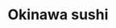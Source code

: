 ---
layout: place
title: "Okinawa sushi"
permalink: /colorado/golden/okinawa-sushi.html
stateAbbr: CO
stateName: Colorado
cityName: Golden
seo:
  name: "Okinawa sushi"
  type: Restaurant
  links: null
description: "Looking for sushi in Golden, Colorado? Check out Okinawa sushi for a delightful Japanese dining experience. Enjoy a variety of sushi and other dishes in a we..."
place_id: ChIJvSTlNPWba4cRpjrZsKfIuHA
photos:
  - name: >-
      places/ChIJvSTlNPWba4cRpjrZsKfIuHA/photos/AeeoHcJ3P2czNs5ueTgzaFZJQt4YJ8AeYEEVUwtFTGV1nTq_pshyuSCkzNa_1tn2VEDupXYO64EN4x8pWELQPIDsCcpONP1EQQ_JxKI5Xyghy_xxlo314Aimegzu_U9k9zuShzV_oVkm1RCgXCblkzeCARzmC7Eb2sPYo9EwnAd8UoGG-UNxKdPfxrC3BcX04bP-X-MRW4OOaaQdKCB1NSEopE7LQ44BHfIIKaEe499kYDSNXTecGBjUgYUeLdlD6pwlOFedJeidrqkboGeMMfq56IiJA8N6_JrESUk1YBBn7ylR25sVmolmuksGP99EuY9G-sv8jZF-uekd-KafWTxS6OxzKiGy76Tx81wsDqLy3Kl5-e7lv6jdr3ehmdkYIC7tPT4l0_Kai69f3_0Nq-49BfiBtqeqXGz7E9NaDZfvf_KQDA
    widthPx: 4032
    heightPx: 3024
    authorAttributions:
      - displayName: Chenshuang Ma
        uri: https://maps.google.com/maps/contrib/104401564692409136602
        photoUri: >-
          https://lh3.googleusercontent.com/a/ACg8ocJWcB-HC_UeaeiDCwva2yCF818xW35LpdTpmDhO-hlWMrWNQg=s100-p-k-no-mo
    flagContentUri: >-
      https://www.google.com/local/imagery/report/?cb_client=maps_api_places.places_api&image_key=!1e10!2sCIHM0ogKEICAgIC4382IUQ&hl=en-US
    googleMapsUri: >-
      https://www.google.com/maps/place//data=!3m4!1e2!3m2!1sCIHM0ogKEICAgIC4382IUQ!2e10!4m2!3m1!1s0x876b9bf534e524bd:0x70b8c8a7b0d93aa6
  - name: >-
      places/ChIJvSTlNPWba4cRpjrZsKfIuHA/photos/AeeoHcInymLIQ2EthrlWjEMsKVcmQ56AdJw_TogZ3Dnjo_38kFlwIbHosP0WeJ2EknNzh4m03d0Gw8xHgRJoSqMnrOTYD_rnVKXaHqQ59qafurTTwHfc6N65ChUzc_6x4_0k8A3qDE7Id-PACx-XzE8Arrx_3vPOs7x-R4l_4jC8Wam0_YI_9OJyVgQEU6zCh2bOND_o74JbtEbMixK1RRUC6fRc563vt8n4rGScs_kCIPPH5VTfUOGjE5di1kDQYk39NWjBmmZOXq4WemkAVx6D7g1cZ8vIu-tieTawFfAlQJLtGw
    widthPx: 1439
    heightPx: 1079
    authorAttributions:
      - displayName: Okinawa sushi
        uri: https://maps.google.com/maps/contrib/105782509685801724546
        photoUri: >-
          https://lh3.googleusercontent.com/a/ACg8ocI2v5ynGdoD3BRv8dnJ58s4tYVdk4cQ8EcdTSJQ0_IDPRJ2sA=s100-p-k-no-mo
    flagContentUri: >-
      https://www.google.com/local/imagery/report/?cb_client=maps_api_places.places_api&image_key=!1e10!2sAF1QipNECveJi1nqi2r68YnfTlSLMTKnPlTJ4AX4hO2r&hl=en-US
    googleMapsUri: >-
      https://www.google.com/maps/place//data=!3m4!1e2!3m2!1sAF1QipNECveJi1nqi2r68YnfTlSLMTKnPlTJ4AX4hO2r!2e10!4m2!3m1!1s0x876b9bf534e524bd:0x70b8c8a7b0d93aa6
  - name: >-
      places/ChIJvSTlNPWba4cRpjrZsKfIuHA/photos/AeeoHcK7DT29_oP-bc14J5Vw7RVuYNqsNkNFLkVZTBdRUd1wv081HEnPotHh6Eu_ntOWT6Vmx6PcccT3o2M-ciZ1unyqFAM7Oct-0ie0C8NTURblst25GKsgtXlPSqgff8Gxq4gGI5EyLXVLPhzuqD6V5WH6zWTK0MlYs-LciswQD1TiuQDzMiN90zaWcype2xmb3YsgkOGyUpPrOLmn9ryOfPgXNmjzVhblBQp8X0yNVoVNjMsxu9He6GwsojwQQtHlZIQuLQ6BiS4TCaliTJa4nIIizUD2HU9OeYrMzSLlgdfUK3OAbLcHtWm6VtCy1OOWTDomaKxtyW9IUagZN05v6PeCsLXSuqaP6ViZi520x6DJgWS9dClEm__SzreWdaQwdMW146UPV2FAppQd3F_HRXTz97IpxqTCZex7fnGwtKQ
    widthPx: 4800
    heightPx: 3600
    authorAttributions:
      - displayName: Tyler Pronesti
        uri: https://maps.google.com/maps/contrib/113730464497895034981
        photoUri: >-
          https://lh3.googleusercontent.com/a/ACg8ocL4fYP62GqEi6hV-g8egvvtbYln_WlQGrwxqgg53s18L9ODPoM=s100-p-k-no-mo
    flagContentUri: >-
      https://www.google.com/local/imagery/report/?cb_client=maps_api_places.places_api&image_key=!1e10!2sCIHM0ogKEICAgIDTkM_EZg&hl=en-US
    googleMapsUri: >-
      https://www.google.com/maps/place//data=!3m4!1e2!3m2!1sCIHM0ogKEICAgIDTkM_EZg!2e10!4m2!3m1!1s0x876b9bf534e524bd:0x70b8c8a7b0d93aa6
  - name: >-
      places/ChIJvSTlNPWba4cRpjrZsKfIuHA/photos/AeeoHcLilMGxEhR5AwLNvOgiAzLvQWfFMh2J1BtfT31MmyooqR6_NVXVtDunH8M5_8HscDcNpr0PujmghLYZfiBKDOIQxTLhc2nALqpxnD0zI8DIW7Vlh05EtXM1Frx_vYzqzf7WBhVNHdRk6TDyigCnBTggIo-1jC9xiMv4-2hnKGkowqQPgxfKvhEoTzFzI-o4TQu4x_VA61PPIUpi3vMbcxq9B9qrqhqo8cYeXLT7pL3-ZisGLgaan2m5lcRQO99si4dO_Z8AccfVVrLAJ-aHuKcxucCdZjFFWQSgmTNlYn7NQuA01HDQi39ZvB7IEuXAIEIerV4L0aSO7MiyuUJIjgNCIAjyaqPAsX8dRLmB1b2x2eIS_qbpE_Td9xQFRyzzAbxZDdLlMUsEljHH7FtS2YjgWeKlho7og-QCG45frbpLJQ
    widthPx: 3000
    heightPx: 4000
    authorAttributions:
      - displayName: Connie
        uri: https://maps.google.com/maps/contrib/104464290114284234269
        photoUri: >-
          https://lh3.googleusercontent.com/a-/ALV-UjXY5COUgOK6FepvrZ6MEIOA2a0-Hc2tMWX__4NTL-I4AAia9ZRU=s100-p-k-no-mo
    flagContentUri: >-
      https://www.google.com/local/imagery/report/?cb_client=maps_api_places.places_api&image_key=!1e10!2sCIHM0ogKEICAgMCIntTfeg&hl=en-US
    googleMapsUri: >-
      https://www.google.com/maps/place//data=!3m4!1e2!3m2!1sCIHM0ogKEICAgMCIntTfeg!2e10!4m2!3m1!1s0x876b9bf534e524bd:0x70b8c8a7b0d93aa6
  - name: >-
      places/ChIJvSTlNPWba4cRpjrZsKfIuHA/photos/AeeoHcJekJtiUohROsUNx6ZdKQOFJ_PQkFzewD-X6-fHCLJQN7FBxLeO2TG3OUKaPCokH-zP31kbkrWr0SvI176gj8TNJVR71Xrqj5VM015iDs-AiQnhq57kftt8k3zbHDIBn9RqjsZWA27Y-DlMv8zXQocwRdCZ5RGzPfo40qewqhi-YqzLOtGYvML5IOR54N5-kkz96eJ-w_51Eu6qv3-Vcg7IxBqts0dCerC-8R0YQrMMUpFoNeZK12PKVdAdBa-KwAjFjMeDUH1cNYozNuXYVYMMI19ABQ7nBWvq8vHS6jYMBGahmwOvXxe2cMvyl9bJ7bYEwCy-9WcsV25VCAqeEuH4wQtJ8dIFufQrlHCMGaICehW-duF5JUoQ0seEaS_lnUMzfOgPXCb56z67hf5fbPz3KwAKFiMViXqS91ag-Op8-g
    widthPx: 3000
    heightPx: 4000
    authorAttributions:
      - displayName: Connie
        uri: https://maps.google.com/maps/contrib/104464290114284234269
        photoUri: >-
          https://lh3.googleusercontent.com/a-/ALV-UjXY5COUgOK6FepvrZ6MEIOA2a0-Hc2tMWX__4NTL-I4AAia9ZRU=s100-p-k-no-mo
    flagContentUri: >-
      https://www.google.com/local/imagery/report/?cb_client=maps_api_places.places_api&image_key=!1e10!2sCIHM0ogKEICAgMCIntTfSg&hl=en-US
    googleMapsUri: >-
      https://www.google.com/maps/place//data=!3m4!1e2!3m2!1sCIHM0ogKEICAgMCIntTfSg!2e10!4m2!3m1!1s0x876b9bf534e524bd:0x70b8c8a7b0d93aa6
  - name: >-
      places/ChIJvSTlNPWba4cRpjrZsKfIuHA/photos/AeeoHcKdkLVpNkwTwGqCMAaruy5fZjHAZrHj3p8ux5j350or7IqRF6ZHRjAyQoyTYRq0urpoxlHTaPr1Kd5IZio3DfG0Zo9JNE8SONc5thY97sgJwRqRbFCL0aBUuI-S9tmP0SPPAR1X3y8Z4O0xyGMchQLeuiAZNV1we2RRj2xZ4GjbLaLaqklIgccx7xb1AjGpi_9sJ2NG6tTTP305oMlUG4wq8_5g9w4wrUxyGIGGjr3hnHNqp5yltSx65jGnOIn0LPPjRIuxH982pzbYl-a6f4Y-A9wHHjn8zI8IPYkwkyIzdi7kYCJMNKeVdKPeZimHJ_-JlRPQKQBRNTUDIBUed892uXye5XXFfjpOCL9OUFdL2vWpMcy5gBUbOOqoUqMxsPz9_uiUjF7_65pKgIcjv_fkDyTI-LaMHa4AHDDGYa13xclX
    widthPx: 3024
    heightPx: 4032
    authorAttributions:
      - displayName: Yusi
        uri: https://maps.google.com/maps/contrib/116680446531147874736
        photoUri: >-
          https://lh3.googleusercontent.com/a-/ALV-UjV8uoy0fZPJTsUuL3h0ZIpihJvRC7ufazApZKXlOiywJ2YxZ2QG=s100-p-k-no-mo
    flagContentUri: >-
      https://www.google.com/local/imagery/report/?cb_client=maps_api_places.places_api&image_key=!1e10!2sCIHM0ogKEICAgICu_ODHggE&hl=en-US
    googleMapsUri: >-
      https://www.google.com/maps/place//data=!3m4!1e2!3m2!1sCIHM0ogKEICAgICu_ODHggE!2e10!4m2!3m1!1s0x876b9bf534e524bd:0x70b8c8a7b0d93aa6
  - name: >-
      places/ChIJvSTlNPWba4cRpjrZsKfIuHA/photos/AeeoHcIeUWlQEjL6wDHApbNW0YH7Jhmh9Ed42RrZAf3YVvSM3wS-WcGQrCxZQwu_lapwtSShHMFhYImK2QHhwx-Ia7tc4CXJwRhnu5T-giSOuTQLI9tlfqu2HWtXg-LPLBb0RcCMIQ6-tlR5l2XHRwSvwelt5iLHhglJav854OKlY81Dg9njqORhDoVJd-TL_vi_ryn42CSW69fkO89en6wNXxcoBDE0wNyVsZiprze6WyuHtKHdm0hM05I5UXohWY82gtyg487avdUs8bv91Ry8XipzPG7kDPz8wRPRfd9SVEBDjWJcGApdxqYg9mQQ7A3RV32zSgICnJ39ZeTGP4_ewN_Tes1m5ktvlHj2uIacG-_STbIEfIw2cbcO3Qh0SrUuvg8D00y9DCEewQKJ2T7dl1Yb1myCBkhBpYhVTWHklHbVKQ
    widthPx: 4080
    heightPx: 3072
    authorAttributions:
      - displayName: Theron Lewis
        uri: https://maps.google.com/maps/contrib/110688449389307874704
        photoUri: >-
          https://lh3.googleusercontent.com/a-/ALV-UjU1T_5RC4QiFM6LB9Es6EK7HWeGjNXGNnx46oKPbFRkxovc32H4=s100-p-k-no-mo
    flagContentUri: >-
      https://www.google.com/local/imagery/report/?cb_client=maps_api_places.places_api&image_key=!1e10!2sCIHM0ogKEICAgICxnsP9IQ&hl=en-US
    googleMapsUri: >-
      https://www.google.com/maps/place//data=!3m4!1e2!3m2!1sCIHM0ogKEICAgICxnsP9IQ!2e10!4m2!3m1!1s0x876b9bf534e524bd:0x70b8c8a7b0d93aa6
  - name: >-
      places/ChIJvSTlNPWba4cRpjrZsKfIuHA/photos/AeeoHcJvF2zPMAgxEcKkXCZTG7uorq1rex41u5OUeCa8LmlDXloXMiyBMTiBubQKDXDEWIwyh9lQ-6sVMSiQBJqYqD_hAljobehFOm-vTVKmPo8_f8xBIBRwj_CWNsQi0HaFqAhZeAK1UNDdr6fha3nco3lp3feAqODCJBZijUaRnflOocGjdd-5iufGAbQC8NM0MqGEWRVmGg7UTrkHDXmWehYPXDVY4kHwPM0OY3LqvoRvV04MormI9xW2aQKWBPLD_0nC-bHK6ZAk-VVP0jtyw7QcbA2xoEq0i3FvnpHEe93a8h83Axqe_sAOL8js1KL62uQswPO85_Jo7P3q24XEg7jht2aeqIk2LTXFpOlynCcbBV8nz72j8f_QB0tQdCu-6r8pGWd8Z9_Bi5Tdj44nQeUngx5WAVnRlz4ZwsPKUq0UiNBC
    widthPx: 3000
    heightPx: 4000
    authorAttributions:
      - displayName: Connie
        uri: https://maps.google.com/maps/contrib/104464290114284234269
        photoUri: >-
          https://lh3.googleusercontent.com/a-/ALV-UjXY5COUgOK6FepvrZ6MEIOA2a0-Hc2tMWX__4NTL-I4AAia9ZRU=s100-p-k-no-mo
    flagContentUri: >-
      https://www.google.com/local/imagery/report/?cb_client=maps_api_places.places_api&image_key=!1e10!2sCIHM0ogKEICAgMCIntTfsgE&hl=en-US
    googleMapsUri: >-
      https://www.google.com/maps/place//data=!3m4!1e2!3m2!1sCIHM0ogKEICAgMCIntTfsgE!2e10!4m2!3m1!1s0x876b9bf534e524bd:0x70b8c8a7b0d93aa6
  - name: >-
      places/ChIJvSTlNPWba4cRpjrZsKfIuHA/photos/AeeoHcJWpZhQHq4zJxXoZ5ru2TnEY-AEnoW6a62zsPVc2ZXDqZUXlZHWlaMe_QAMilI5KtgRkeujU-jPbeJA2e_tGd4nJIi97QAaN3xPIpSBb1CuJPI3g9jqW_6Ef2CtKwH2o7UbRIdPIVOGnqrTZlSw9CkhFqZnRffE2Sk9FcCcbinsq66xQaCEw7cc1k_rhY_sR-sgPLIzz0Q60pCZqaGlh3jPutdXF1tQC0dwgikT8-b8EPQMjY8lC4kNRcMvgastH_79nwwzIZP4hfxcixhYuoDyGi0CrwWSHQ8qWPCBLhI4R9JFbtLBoaByPogeFjqBEEuP1RdEI4zhXH0PVBWwM9LIFTYzVdc-xdQ4OuLQkEfG7_DWtCaYzP0kYOGBt8Zagp5690fKEdy-_f5Hx0eH1qKdv1jT9W86S18pBe6XDy3yH31l
    widthPx: 3000
    heightPx: 4000
    authorAttributions:
      - displayName: Connie
        uri: https://maps.google.com/maps/contrib/104464290114284234269
        photoUri: >-
          https://lh3.googleusercontent.com/a-/ALV-UjXY5COUgOK6FepvrZ6MEIOA2a0-Hc2tMWX__4NTL-I4AAia9ZRU=s100-p-k-no-mo
    flagContentUri: >-
      https://www.google.com/local/imagery/report/?cb_client=maps_api_places.places_api&image_key=!1e10!2sCIHM0ogKEICAgMCIntTf6gE&hl=en-US
    googleMapsUri: >-
      https://www.google.com/maps/place//data=!3m4!1e2!3m2!1sCIHM0ogKEICAgMCIntTf6gE!2e10!4m2!3m1!1s0x876b9bf534e524bd:0x70b8c8a7b0d93aa6
  - name: >-
      places/ChIJvSTlNPWba4cRpjrZsKfIuHA/photos/AeeoHcLCUIQEHPnGw6FsM31BUsNAjWGd5OVH91oOh-PXrZM7ZJGShV6ub2CUQ2_X-x_9-vhmFLUJpCrxC7Jn7K_yNu4dD4EUKkLpOrC1ZEJ0mlS3_6ci7W-M89OVkNlRrhJF_zRGqr-9RJCOg9LvTMZGKrECLtBgCrYgJOjT0smQy3tql5GkhH33TMg55mjrXl5P8e4DCOajU04Oc89ubPwgn8LaMIkiwqtuPsShPjds8r9Ral1BRfPKU6CrWUXQMnwXAG6FlnwGE_VnclhaVr1X1n67iss7hOMLeMO3216-ljx0aYrlXkZHL9pJvv7PKaquGr7BryqBaxTevgmMOEg8aWRl-Tbkp9QUfqfG3_zMo7WmRdDU6DZPSZFqe1g63xvAiSAJkvBKTbzmnO2pgkfXDDyAYhF_HeAGkthdJZPA39YmEPOr
    widthPx: 4080
    heightPx: 3072
    authorAttributions:
      - displayName: Jared Fowkes
        uri: https://maps.google.com/maps/contrib/114060604320075648626
        photoUri: >-
          https://lh3.googleusercontent.com/a-/ALV-UjXYQbJFMKARraqfY8A4ZK1sgNFaZ19jZzX1o8_QeGL_eWhRvUvnMA=s100-p-k-no-mo
    flagContentUri: >-
      https://www.google.com/local/imagery/report/?cb_client=maps_api_places.places_api&image_key=!1e10!2sCIHM0ogKEICAgICZ2LuvoAE&hl=en-US
    googleMapsUri: >-
      https://www.google.com/maps/place//data=!3m4!1e2!3m2!1sCIHM0ogKEICAgICZ2LuvoAE!2e10!4m2!3m1!1s0x876b9bf534e524bd:0x70b8c8a7b0d93aa6
address: '1301 Washington Ave #120, Golden, CO 80401, USA'
street: '1301 Washington Ave #120'
city: Golden
state: CO
zip: '80401'
country: USA
neighborhood: null
latitude: '39.754619'
longitude: '-105.220166'
accessibility_options:
  wheelchairAccessibleParking: true
  wheelchairAccessibleEntrance: true
  wheelchairAccessibleRestroom: true
  wheelchairAccessibleSeating: true
business_status: OPERATIONAL
name: Okinawa sushi
google_maps_links:
  directionsUri: >-
    https://www.google.com/maps/dir//''/data=!4m7!4m6!1m1!4e2!1m2!1m1!1s0x876b9bf534e524bd:0x70b8c8a7b0d93aa6!3e0
  placeUri: https://maps.google.com/?cid=8122462550514809510
  writeAReviewUri: >-
    https://www.google.com/maps/place//data=!4m3!3m2!1s0x876b9bf534e524bd:0x70b8c8a7b0d93aa6!12e1
  reviewsUri: >-
    https://www.google.com/maps/place//data=!4m4!3m3!1s0x876b9bf534e524bd:0x70b8c8a7b0d93aa6!9m1!1b1
  photosUri: >-
    https://www.google.com/maps/place//data=!4m3!3m2!1s0x876b9bf534e524bd:0x70b8c8a7b0d93aa6!10e5
primary_type: Sushi Restaurant
opening_hours:
  regular: null
  current: null
secondary_opening_hours:
  regular:
    weekdayDescriptions: null
    type: null
  current:
    weekdayDescriptions: null
    type: null
phone: null
price_level: null
price_range: null
rating: null
rating_count: 0
website: null
reviews: null
parking_options: null
payment_options: null
allow_dogs: null
curbside_pickup: null
delivery: null
dine_in: null
good_for_children: null
good_for_groups: null
good_for_sports: null
live_music: null
menu_for_children: null
outdoor_seating: null
reservable: null
restroom: null
serves_beer: null
serves_breakfast: null
serves_brunch: null
serves_cocktails: null
serves_coffee: null
serves_dinner: null
serves_dessert: null
serves_lunch: null
serves_vegetarian_food: null
serves_wine: null
takeout: null
summary: null

---